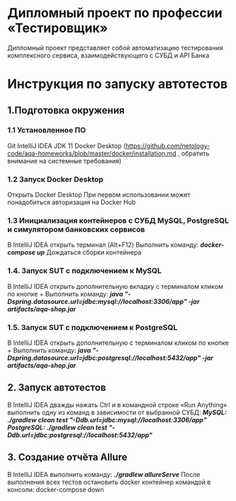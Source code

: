 # Дипломный проект по профессии «Тестировщик»
Дипломный проект представляет собой автоматизацию тестирования комплексного сервиса, взаимодействующего с СУБД и API Банка

# Инструкция по запуску автотестов
## 1.Подготовка окружения
### 1.1 Установленное ПО
Git
IntelliJ IDEA
JDK 11
Docker Desktop (https://github.com/netology-code/aqa-homeworks/blob/master/docker/installation.md , обратить внимание на системные требования)
### 1.2 Запуск Docker Desktop
Открыть Docker Desktop
При первом использовании может понадобиться авторизация на Docker Hub
### 1.3 Инициализация контейнеров с СУБД MySQL, PostgreSQL и симулятором банковских сервисов
В IntelliJ IDEA открыть терминал (Alt+F12)
Выполнить команду: ___docker-compose up___
Дождаться сборки контейнера
### 1.4. Запуск SUT с подключением к MySQL
В IntelliJ IDEA открыть дополнительную вкладку с терминалом кликом по кнопке +
Выполнить команду: ___java "-Dspring.datasource.url=jdbc:mysql://localhost:3306/app" -jar artifacts/aqa-shop.jar___
### 1.5. Запуск SUT с подключением к PostgreSQL
В IntelliJ IDEA открыть дополнительную с терминалом кликом по кнопке +
Выполнить команду: ___java "-Dspring.datasource.url=jdbc:postgresql://localhost:5432/app" -jar artifacts/aqa-shop.jar___
## 2. Запуск автотестов
В IntelliJ IDEA дважды нажать Ctrl и в командной строке «Run Anything» выполнить одну из команд в зависимости от выбранной СУБД:
___MySQL: ./gradlew clean test "-Ddb.url=jdbc:mysql://localhost:3306/app"___
___PostgreSQL: ./gradlew clean test "-Ddb.url=jdbc:postgresql://localhost:5432/app"___
## 3. Создание отчёта Allure
В IntelliJ IDEA выполнить команду: ___./gradlew allureServe___
После выполнения всех тестов остановить docker контейнер командой в консоли: docker-compose down

